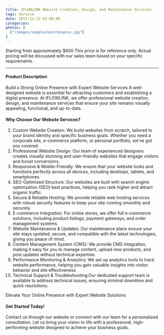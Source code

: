 ```yaml
---
title: IFLOWLINK Website Creation, Design, and Maintenance Services
tags: Service
date: 2012-12-13 02:00:00
categories: 
photos: [
  ["/images/sample/maintenance.jpg"]
] 
---
```


Starting from approximately $600
This price is for reference only. Actual pricing will be discussed with our sales team based on your specific requirements.

<!--more-->

---

#### Product Description
Build a Strong Online Presence with Expert Website Services
A well-designed website is essential for attracting customers and establishing a digital presence. At IFLOWLINK, we offer professional website creation, design, and maintenance services that ensure your site remains visually appealing, functional, and up-to-date.

#### Why Choose Our Website Services?
1. Custom Website Creation:
We build websites from scratch, tailored to your brand identity and specific business goals. Whether you need a corporate site, e-commerce platform, or personal portfolio, we’ve got you covered.
2. Professional Website Design:
Our team of experienced designers creates visually stunning and user-friendly websites that engage visitors and boost conversions.
3. Responsive & Mobile-Friendly:
We ensure that your website looks and functions perfectly across all devices, including desktops, tablets, and smartphones.
4. SEO-Optimized Structure:
Our websites are built with search engine optimization (SEO) best practices, helping you rank higher and attract organic traffic.
5. Secure & Reliable Hosting:
We provide reliable web hosting services with robust security features to keep your site running smoothly and securely.
6. E-commerce Integration:
For online stores, we offer full e-commerce solutions, including product listings, payment gateways, and order management systems.
7. Website Maintenance & Updates:
Our maintenance plans ensure your site stays updated, secure, and compatible with the latest technologies, giving you peace of mind.
8. Content Management System (CMS):
We provide CMS integration, making it easy for you to manage content, upload new products, and post updates without technical expertise.
9. Performance Monitoring & Analytics:
We set up analytics tools to track website performance, helping you gain valuable insights into visitor behavior and site effectiveness.
10. Technical Support & Troubleshooting:Our dedicated support team is available to address technical issues, ensuring minimal downtime and quick resolutions.

Elevate Your Online Presence with Expert Website Solutions

#### Get Started Today!
Contact us through our website or connect with our team for a personalized consultation. Let us bring your vision to life with a professional, high-performing website designed to achieve your business goals.
